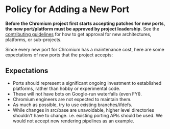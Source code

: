 # Policy for Adding a New Port

**Before the Chromium project first starts accepting patches for new ports, the
new port/platform must be approved by project leadership.** See the
[contributing guidelines](contributing.md#Code-guidelines) for how to get
approval for new architectures, platforms, or sub-projects.

Since every new port for Chromium has a maintenance cost, here are some
expectations of new ports that the project accepts:

## Expectations

*   Ports should represent a significant ongoing investment to established platforms, rather than hobby or experimental code.
*   These will not have bots on Google-run waterfalls (even FYI).
*   Chromium engineers are not expected to maintain them.
*   As much as possible, try to use existing branches/ifdefs.
*   While changes in src/base are unavoidable, higher level directories shouldn't have to change. i.e. existing porting APIs should be used. We would not accept new rendering pipelines as an example.
